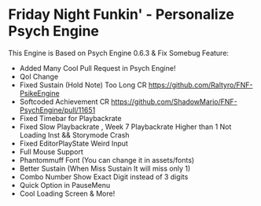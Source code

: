 # Friday Night Funkin' - Personalize Psych Engine
This Engine is Based on Psych Engine 0.6.3 & Fix Somebug
Feature:
* Added Many Cool Pull Request in Psych Engine!
* Qol Change
* Fixed Sustain (Hold Note) Too Long CR https://github.com/Raltyro/FNF-PsikeEngine
* Softcoded Achievement CR https://github.com/ShadowMario/FNF-PsychEngine/pull/11651
* Fixed Timebar for Playbackrate
* Fixed Slow Playbackrate , Week 7 Playbackrate Higher than 1 Not Loading Inst && Storymode Crash
* Fixed EditorPlayState Weird Input
* Full Mouse Support
* Phantommuff Font (You can change it in assets/fonts)
* Better Sustain (When Miss Sustain It will miss only 1)
* Combo Number Show Exact Digit instead of 3 digits
* Quick Option in PauseMenu
* Cool Loading Screen & More!